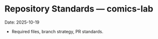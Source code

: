 # Repository Standards — comics-lab

Date: 2025-10-19

- Required files, branch strategy, PR standards.
